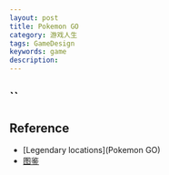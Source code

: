 ```yaml
---
layout: post
title: Pokemon GO
category: 游戏人生
tags: GameDesign
keywords: game
description: 
---
```


## ``

## Reference

* [Legendary locations](Pokemon GO)
* [图鉴](http://www.yxdown.com/gl/298881_149.html)